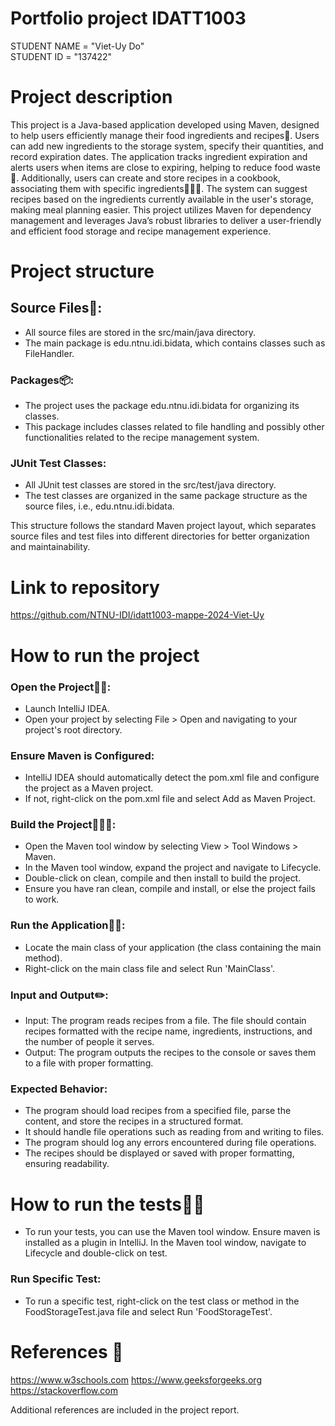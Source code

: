 # Portfolio project IDATT1003

STUDENT NAME = "Viet-Uy Do"  
STUDENT ID = "137422"

# Project description

This project is a Java-based application developed using Maven, designed to help users efficiently manage their food ingredients and recipes🥕. Users can add new ingredients to the storage system, specify their quantities, and record expiration dates. The application tracks ingredient expiration and alerts users when items are close to expiring, helping to reduce food waste📅. Additionally, users can create and store recipes in a cookbook, associating them with specific ingredients🧑🏽‍🍳. The system can suggest recipes based on the ingredients currently available in the user's storage, making meal planning easier. This project utilizes Maven for dependency management and leverages Java’s robust libraries to deliver a user-friendly and efficient food storage and recipe management experience.

# Project structure

## Source Files📁:  
- All source files are stored in the src/main/java directory.
- The main package is edu.ntnu.idi.bidata, which contains classes such as FileHandler.

### Packages📦:  
- The project uses the package edu.ntnu.idi.bidata for organizing its classes.
- This package includes classes related to file handling and possibly other functionalities related to the recipe management system.

### JUnit Test Classes:  
- All JUnit test classes are stored in the src/test/java directory.
- The test classes are organized in the same package structure as the source files, i.e., edu.ntnu.idi.bidata.

This structure follows the standard Maven project layout, which separates source files and test files into different directories for better organization and maintainability.

# Link to repository

https://github.com/NTNU-IDI/idatt1003-mappe-2024-Viet-Uy

# How to run the project

### Open the Project💪🏽:  
- Launch IntelliJ IDEA.
- Open your project by selecting File > Open and navigating to your project's root directory.
  
### Ensure Maven is Configured:  
- IntelliJ IDEA should automatically detect the pom.xml file and configure the project as a Maven project.
- If not, right-click on the pom.xml file and select Add as Maven Project.

### Build the Project👷🏽‍♂️:  
- Open the Maven tool window by selecting View > Tool Windows > Maven.
- In the Maven tool window, expand the project and navigate to Lifecycle.
- Double-click on clean, compile and then install to build the project.
- Ensure you have ran clean, compile and install, or else the project fails to work.

### Run the Application🏃🏽:  
- Locate the main class of your application (the class containing the main method).
- Right-click on the main class file and select Run 'MainClass'.

### Input and Output✏️:  
- Input: The program reads recipes from a file. The file should contain recipes formatted with the recipe name, ingredients, instructions, and the number of people it serves.
- Output: The program outputs the recipes to the console or saves them to a file with proper formatting.

### Expected Behavior:
- The program should load recipes from a specified file, parse the content, and store the recipes in a structured format.
- It should handle file operations such as reading from and writing to files.
- The program should log any errors encountered during file operations.
- The recipes should be displayed or saved with proper formatting, ensuring readability.

# How to run the tests🏃🏽

- To run your tests, you can use the Maven tool window. Ensure maven is installed as a plugin in IntelliJ.
  In the Maven tool window, navigate to Lifecycle and double-click on test.
  
### Run Specific Test:  
- To run a specific test, right-click on the test class or method in the FoodStorageTest.java file and select Run 'FoodStorageTest'.

# References 🔗

https://www.w3schools.com 
https://www.geeksforgeeks.org
https://stackoverflow.com

Additional references are included in the project report.
